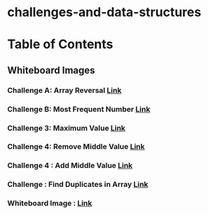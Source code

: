 # challenges-and-data-structures

# Table of Contents

## Whiteboard Images

### Challenge A: Array Reversal  [Link](https://github.com/Abed1313/challenges-and-data-structures/blob/main/whiteboard-challenges/assest/S-1.PNG)


### Challenge B: Most Frequent Number [Link](https://github.com/Abed1313/challenges-and-data-structures/blob/main/whiteboard-challenges/assest/S-2.PNG) 

### Challenge 3: Maximum Value [Link](https://github.com/Abed1313/challenges-and-data-structures/blob/main/whiteboard-challenges/assest/C3.PNG) 

### Challenge 4: Remove Middle Value [Link](https://github.com/Abed1313/challenges-and-data-structures/blob/main/whiteboard-challenges/assest/F4.PNG)

### Challenge 4 : Add Middle Value [Link](https://github.com/Abed1313/challenges-and-data-structures/blob/main/whiteboard-challenges/assest/CH4.PNG)

### Challenge : Find Duplicates in Array [Link](https://github.com/Abed1313/challenges-and-data-structures/blob/main/whiteboard-challenges/assest/C5.PNG)
### Whiteboard Image : [Link](https://github.com/Abed1313/challenges-and-data-structures/blob/main/whiteboard-challenges/assest/CH5.PNG)





